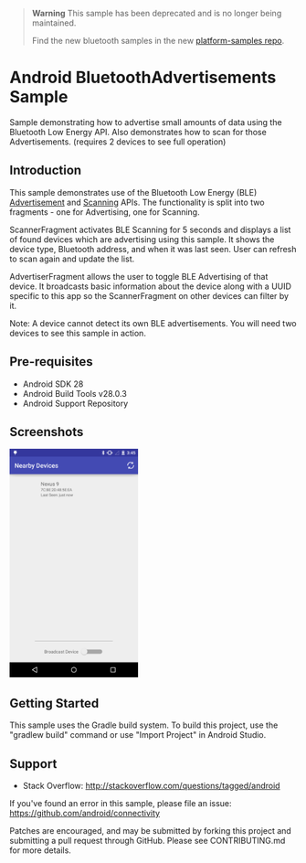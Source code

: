 > **Warning**
> This sample has been deprecated and is no longer being maintained.
> 
> Find the new bluetooth samples in the new [platform-samples repo](https://github.com/android/platform-samples/tree/main/samples/connectivity/bluetooth).


Android BluetoothAdvertisements Sample
===================================

Sample demonstrating how to advertise small amounts of data using the Bluetooth
Low Energy API. Also demonstrates how to scan for those Advertisements. (requires
2 devices to see full operation)

Introduction
------------

This sample demonstrates use of the Bluetooth Low Energy (BLE) [Advertisement][1] and [Scanning][2] APIs.
The functionality is split into two fragments - one for Advertising, one for Scanning.

ScannerFragment activates BLE Scanning for 5 seconds and displays a list of found devices which are advertising
using this sample. It shows the device type, Bluetooth address, and when it was last seen. User can
refresh to scan again and update the list.

AdvertiserFragment allows the user to toggle BLE Advertising of that device. It broadcasts basic
information about the device along with a UUID specific to this app so the ScannerFragment on other
devices can filter by it.

Note: A device cannot detect its own BLE advertisements. You will need two devices to see this
sample in action.

[1]:https://developer.android.com/reference/android/bluetooth/le/BluetoothLeAdvertiser.html
[2]:https://developer.android.com/reference/android/bluetooth/le/BluetoothLeScanner.html

Pre-requisites
--------------

- Android SDK 28
- Android Build Tools v28.0.3
- Android Support Repository

Screenshots
-------------

<img src="screenshots/1-main.png" height="400" alt="Screenshot"/> 

Getting Started
---------------

This sample uses the Gradle build system. To build this project, use the
"gradlew build" command or use "Import Project" in Android Studio.

Support
-------

- Stack Overflow: http://stackoverflow.com/questions/tagged/android

If you've found an error in this sample, please file an issue:
https://github.com/android/connectivity

Patches are encouraged, and may be submitted by forking this project and
submitting a pull request through GitHub. Please see CONTRIBUTING.md for more details.
